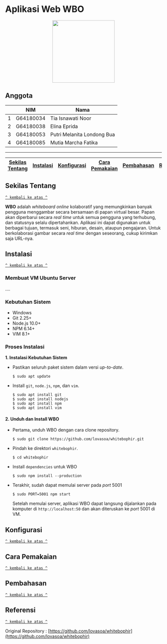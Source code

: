 # Aplikasi Web WBO

<p align="center">
  <img width="200" src="https://user-images.githubusercontent.com/57716837/111347150-809c6a80-86b1-11eb-9111-296800d26426.jpg")
</p>
  
## Anggota
|   | NIM | Nama |
| - | --- | ---- |
| 1 | G64180034 | Tia Isnawati Noor |
| 2 | G64180038 | Elina Eprida |
| 3 | G64180053 | Putri Melanita Londong Bua |
| 4 | G64180085 | Mutia Marcha Fatika |

---

[Sekilas Tentang](#sekilas-tentang) | [Instalasi](#instalasi) | [Konfigurasi](#konfigurasi) | [Cara Pemakaian](#cara-pemakaian) | [Pembahasan](#pembahasan) | [Referensi](#referensi)
:---:|:---:|:---:|:---:|:---:|:---:

## Sekilas Tentang
[`^ kembali ke atas ^`](#)

**WBO** adalah *whiteboard online* kolaboratif yang memungkinkan banyak pengguna menggambar secara bersamaan di papan virtual besar. Papan akan diperbarui secara *real time* untuk semua pengguna yang terhubung, dan statusnya selalu dipertahankan. Aplikasi ini dapat digunakan untuk berbagai tujuan, termasuk seni, hiburan, desain, ataupun pengajaran. Untuk berkolaborasi gambar secara *real time* dengan seseorang, cukup kirimkan saja URL-nya.

## Instalasi
[`^ kembali ke atas ^`](#)

### Membuat VM Ubuntu Server
....

### Kebutuhan Sistem
- Windows
- Git 2.25+
- Node.js 10.0+
- NPM 6.14+
- VIM 8.1+

### Proses Instalasi
**1. Instalasi Kebutuhan Sistem**
* Pastikan seluruh paket sistem dalam versi *up-to-date*.
  ```
  $ sudo apt update
  ```
* Install `git`, `node.js`, `npm`, dan `vim`.
  ```
  $ sudo apt install git
  $ sudo apt install nodejs
  $ sudo apt install npm
  $ sudo apt install vim
  ```
#### 2. Unduh dan Install WBO
* Pertama, unduh WBO dengan cara clone repository.
  ```
  $ sudo git clone https://github.com/lovasoa/whitebophir.git
  ```
* Pindah ke direktori `whitebophir`.
  ```
  $ cd whitebophir
  ```
* Install `dependencies` untuk WBO
  ```
  $ sudo npm install --production
  ```
* Terakhir, sudah dapat memulai server pada *port* 5001
  ```
  $ sudo PORT=5001 npm start
  ```
  Setelah memulai server, aplikasi WBO dapat langsung dijalankan pada komputer di `http://localhost:50` dan akan diteruskan ke *port* 5001 di VM.
  
## Konfigurasi
[`^ kembali ke atas ^`](#)

## Cara Pemakaian
[`^ kembali ke atas ^`](#)
    
## Pembahasan
[`^ kembali ke atas ^`](#)

## Referensi
[`^ kembali ke atas ^`](#)

Original Repository : [https://github.com/lovasoa/whitebophir](https://github.com/lovasoa/whitebophir)

